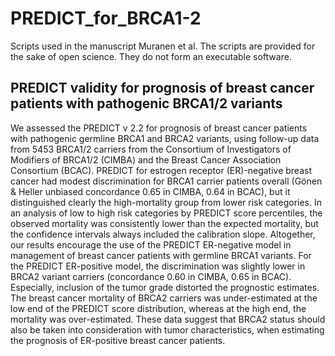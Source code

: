 # PREDICT_for_BRCA1-2
Scripts used in the manuscript Muranen et al.
The scripts are provided for the sake of open science. They do not form an executable software.

## PREDICT validity for prognosis of breast cancer patients with pathogenic BRCA1/2 variants 

We assessed the PREDICT v 2.2 for prognosis of breast cancer patients with pathogenic germline BRCA1 and BRCA2 variants, using follow-up data from 5453 BRCA1/2 carriers from the Consortium of Investigators of Modifiers of BRCA1/2 (CIMBA) and the Breast Cancer Association Consortium (BCAC). 
PREDICT for estrogen receptor (ER)-negative breast cancer had modest discrimination for BRCA1 carrier patients overall (Gönen & Heller unbiased concordance 0.65 in CIMBA, 0.64 in BCAC), but it distinguished clearly the high-mortality group from lower risk categories. In an analysis of low to high risk categories by PREDICT score percentiles, the observed mortality was consistently lower than the expected mortality, but the confidence intervals always included the calibration slope. Altogether, our results encourage the use of the PREDICT ER-negative model in management of breast cancer patients with germline BRCA1 variants. For the PREDICT ER-positive model, the discrimination was slightly lower in BRCA2 variant carriers (concordance 0.60 in CIMBA, 0.65 in BCAC). Especially, inclusion of the tumor grade distorted the prognostic estimates. The breast cancer mortality of BRCA2 carriers was under-estimated at the low end of the PREDICT score distribution, whereas at the high end, the mortality was over-estimated. These data suggest that BRCA2 status should also be taken into consideration with tumor characteristics, when estimating the prognosis of ER-positive breast cancer patients.
